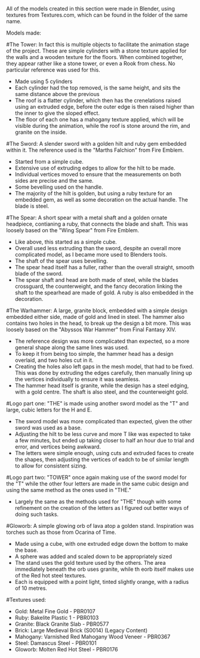 All of the models created in this section were made in Blender, using textures from Textures.com, which can be found in the folder of the same name.

Models made:

#The Tower: 
In fact this is multiple objects to facilitate the animation stage of the project. These are simple cylinders with a stone texture applied for the walls and a wooden texture for the floors. When combined together, they appear rather like a stone tower, or even a Rook from chess. No particular reference was used for this.
- Made using 5 cylinders
- Each cylinder had the top removed, is the same height, and sits the same distance above the previous
- The roof is a flatter cylinder, which then has the crenelations raised using an extruded edge, before the outer edge is then raised higher than the inner to give the sloped effect.
- The floor of each one has a mahogany texture applied, which will be visible during the animation, while the roof is stone around the rim, and granite on the inside.

#The Sword: 
A slender sword with a golden hilt and ruby gem embedded within it. The reference used is the "Marths Falchion" from Fire Emblem.
- Started from a simple cube.
- Extensive use of extruding edges to allow for the hilt to be made.
- Individual vertices moved to ensure that the measurements on both sides are precise and the same.
- Some bevelling used on the handle.
- The majority of the hilt is golden, but using a ruby texture for an embedded gem, as well as some decoration on the actual handle. The blade is steel.

#The Spear: 
A short spear with a metal shaft and a golden ornate headpiece, contianing a ruby, that connects the blade and shaft. This was loosely based on the "Wing Spear" from Fire Emblem.
- Like above, this started as a simple cube.
- Overall used less extruding than the sword, despite an overall more complicated model, as I became more used to Blenders tools.
- The shaft of the spear uses bevelling.
- The spear head itself has a fuller, rather than the overall straight, smooth blade of the sword.
- The spear shaft and head are both made of steel, while the blades crossguard, the counterweight, and the fancy decoration linking the shaft to the spearhead are made of gold. A ruby is also embedded in the decoration.

#The Warhammer: 
A large, granite block, embedded with a simple design embedded either side, made of gold and lined in steel. The hammer also contains two holes in the head, to break up the design a bit more. This was loosely based on the "Abyssos War Hammer" from Final Fantasy XIV.
- The reference design was more complicated than expected, so a more general shape along the same lines was used.
- To keep it from being too simple, the hammer head has a design overlaid, and two holes cut in it.
- Creating the holes also left gaps in the mesh model, that had to be fixed. This was done by extruding the edges carefully, then manually lining up the vertices individually to ensure it was seamless.
- The hammer head itself is granite, while the design has a steel edging, with a gold centre. The shaft is also steel, and the counterweight gold.
 
#Logo part one: 
"THE" is made using another sword model as the "T" and large, cubic letters for the H and E.
- The sword model was more complicated than expected, given the other sword was used as a base.
- Adjusting the hilt to be less curve and more T like was expected to take a few minutes, but ended up taking closer to half an hour due to trial and error, and vertices being awkward.
- The letters were simple enough, using cuts and extruded faces to create the shapes, then adjusting the vertices of eadch to be of similar length to allow for consistent sizing.

#Logo part two: 
"TOWER" once again making use of the sword model for the "T" while the other four letters are made in the same cubic design and using the same method as the ones used in "THE."
- Largely the same as the methods used for "THE" though with some refinement on the creation of the letters as I figured out better ways of doing such tasks.

#Gloworb: 
A simple glowing orb of lava atop a golden stand. Inspiration was torches such as those from Ocarina of Time.
- Made using a cube, with one extruded edge down the bottom to make the base.
- A sphere was added and scaled down to be appropriately sized
- The stand uses the gold texture used by the others. The area immediately beneath the orb uses granite, while th eorb itself makes use of the Red hot steel textures.
- Each is equipped with a point light, tinted slightly orange, with a radius of 10 metres.

#Textures used:
- Gold: Metal Fine Gold - PBR0107
- Ruby: Bakelite Plastic 1 - PBR0103
- Granite: Black Granite Slab - PBR0577
- Brick: Large Medieval Brick (S0014) (Legacy Content)
- Mahogany: Varnished Red Mahogany Wood Veneer - PBR0367
- Steel: Damascus Steel - PBR0101
- Gloworb: Molten Red Hot Steel - PBR0176
